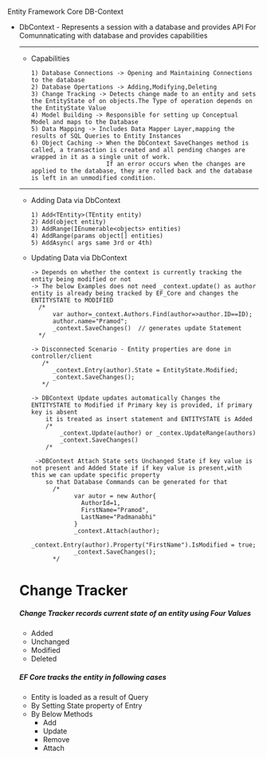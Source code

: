 Entity Framework Core DB-Context 

* DbContext - Represents a session with a database and provides API For Comunnaticating with database and provides capabilities

  -------------------------------------------------------------------------------------------------------------------------------------------------------------------------
  
  * Capabilities
  
        1) Database Connections -> Opening and Maintaining Connections to the database
        2) Database Opertations -> Adding,Modifying,Deleting
        3) Change Tracking -> Detects change made to an entity and sets the EntityState of on objects.The Type of operation depends on the EntityState Value
        4) Model Building -> Responsible for setting up Conceptual Model and maps to the Database
        5) Data Mapping -> Includes Data Mapper Layer,mapping the results of SQL Queries to Entity Instances
        6) Object Caching -> When the DbContext SaveChanges method is called, a transaction is created and all pending changes are wrapped in it as a single unit of work. 
                             If an error occurs when the changes are applied to the database, they are rolled back and the database is left in an unmodified condition.
                             
  -------------------------------------------------------------------------------------------------------------------------------------------------------------------------
  
  * Adding Data via DbContext
  
        1) Add<TEntity>(TEntity entity)
        2) Add(object entity)
        3) AddRange(IEnumerable<objects> entities)
        4) AddRange(params object[] entities)
        5) AddAsync( args same 3rd or 4th)
        
  * Updating Data via DbContext
  
        -> Depends on whether the context is currently tracking the entity being modified or not
        -> The below Examples does not need _context.update() as author entity is already being tracked by EF_Core and changes the ENTITYSTATE to MODIFIED
          /*
              var author=_context.Authors.Find(author=>author.ID==ID);
              author.name="Pramod";
              _context.SaveChanges()  // generates update Statement
          */
        
        -> Disconnected Scenario - Entity properties are done in controller/client
           /*
              _context.Entry(author).State = EntityState.Modified;
              _context.SaveChanges();
           */ 
           
        -> DBContext Update updates automatically Changes the ENTITYSTATE to Modified if Primary key is provided, if primary key is absent 
            it is treated as insert statement and ENTITYSTATE is Added
            /*
                _context.Update(author) or _contex.UpdateRange(authors)
                _context.SaveChanges()
            /*
         
         ->DBContext Attach State sets Unchanged State if key value is not present and Added State if if key value is present,with this we can update specific property 
            so that Database Commands can be generated for that
              /*
                    var autor = new Author{
                      AuthorId=1,
                      FirstName="Pramod",
                      LastName="Padmanabhi"
                    }
                    _context.Attach(author);
                    _context.Entry(author).Property("FirstName").IsModified = true;
                    _context.SaveChanges();
              */
              
              
              
  # Change Tracker
    
  ##### Change Tracker records current state of an entity using Four Values
  * Added
  * Unchanged
  * Modified
  * Deleted
  
  ##### EF Core tracks the entity in following cases
  * Entity is loaded as a result of Query
  * By Setting State property of Entry
  * By Below Methods
    * Add
    * Update
    * Remove
    * Attach
    
         
        


  
